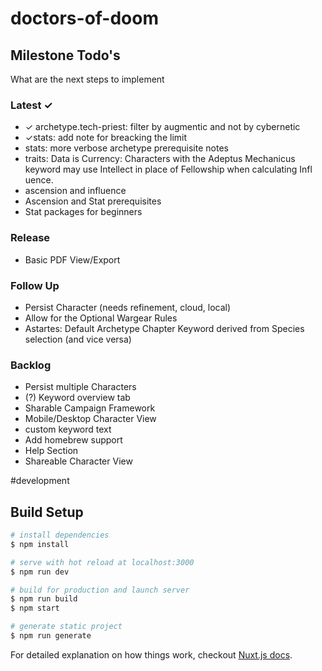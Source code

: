 # doctors-of-doom

## Milestone Todo's

What are the next steps to implement

### Latest ✓
* ✓ archetype.tech-priest: filter by augmentic and not by cybernetic
* ✓stats: add note for breacking the limit
* stats: more verbose archetype prerequisite notes
* traits: Data is Currency: Characters with the Adeptus Mechanicus keyword may use Intellect in place of Fellowship when calculating Infl uence.
* ascension and influence
* Ascension and Stat prerequisites
* Stat packages for beginners

### Release
* Basic PDF View/Export

### Follow Up
* Persist Character (needs refinement, cloud, local)
* Allow for the Optional Wargear Rules
* Astartes: Default Archetype Chapter Keyword derived from Species selection (and vice versa)

### Backlog
* Persist multiple Characters
* (?) Keyword overview tab
* Sharable Campaign Framework
* Mobile/Desktop Character View
* custom keyword text
* Add homebrew support
* Help Section
* Shareable Character View

#development

## Build Setup

``` bash
# install dependencies
$ npm install

# serve with hot reload at localhost:3000
$ npm run dev

# build for production and launch server
$ npm run build
$ npm start

# generate static project
$ npm run generate
```

For detailed explanation on how things work, checkout [Nuxt.js docs](https://nuxtjs.org).
